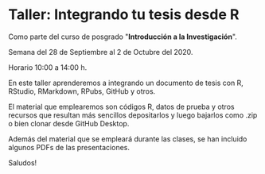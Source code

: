 # Taller: Integrando tu tesis desde R

Como parte del curso de posgrado "**Introducción a la Investigación**".

Semana del 28 de Septiembre al 2 de Octubre del 2020.

Horario 10:00 a 14:00 h.

En este taller aprenderemos a integrando un documento de tesis con R, RStudio, RMarkdown, RPubs, GitHub y otros.

El material que emplearemos son códigos R, datos de prueba y otros recursos que resultan más sencillos depositarlos y luego bajarlos como .zip o bien clonar desde GitHub Desktop.

Además del material que se empleará durante las clases, se han incluido algunos PDFs de las presentaciones.

Saludos!


